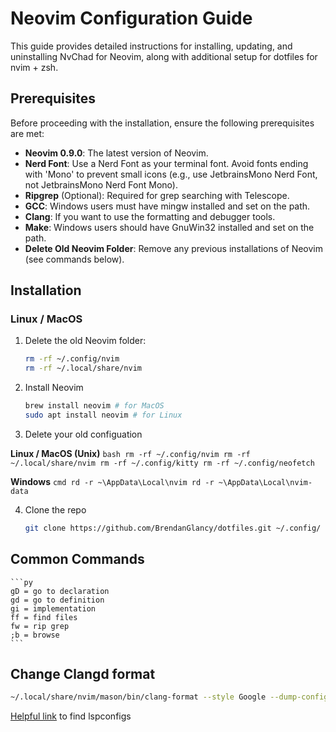 # Neovim Configuration Guide

This guide provides detailed instructions for installing, updating, and uninstalling NvChad for Neovim, along with additional setup for dotfiles for nvim + zsh.

## Prerequisites

Before proceeding with the installation, ensure the following prerequisites are met:

- **Neovim 0.9.0**: The latest version of Neovim.
- **Nerd Font**: Use a Nerd Font as your terminal font. Avoid fonts ending with 'Mono' to prevent small icons (e.g., use JetbrainsMono Nerd Font, not JetbrainsMono Nerd Font Mono).
- **Ripgrep** (Optional): Required for grep searching with Telescope.
- **GCC**: Windows users must have mingw installed and set on the path.
- **Clang**: If you want to use the formatting and debugger tools.
- **Make**: Windows users should have GnuWin32 installed and set on the path.
- **Delete Old Neovim Folder**: Remove any previous installations of Neovim (see commands below).

## Installation

### Linux / MacOS

1. Delete the old Neovim folder:
   ```bash
   rm -rf ~/.config/nvim
   rm -rf ~/.local/share/nvim
   ```

2. Install Neovim
    ```bash
    brew install neovim # for MacOS
    sudo apt install neovim # for Linux
    ```

3. Delete your old configuation

**Linux / MacOS (Unix)**
    ```bash
    rm -rf ~/.config/nvim
    rm -rf ~/.local/share/nvim
    rm -rf ~/.config/kitty
    rm -rf ~/.config/neofetch
    ```

**Windows**
    ```cmd
    rd -r ~\AppData\Local\nvim
    rd -r ~\AppData\Local\nvim-data
    ```


4. Clone the repo
    ```bash
    git clone https://github.com/BrendanGlancy/dotfiles.git ~/.config/ --depth 1 && nvim
    ```

## Common Commands

    ```py
    gD = go to declaration
    gd = go to definition
    gi = implementation
    ff = find files
    fw = rip grep
    ;b = browse
    ```

## Change Clangd format

```bash
~/.local/share/nvim/mason/bin/clang-format --style Google --dump-config > .clang-format
```

[Helpful link](https://github.com/neovim/nvim-lspconfig/blob/master/doc/server_configurations.md) to find lspconfigs
